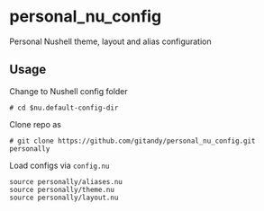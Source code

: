 personal_nu_config
================

Personal Nushell theme, layout and alias configuration


Usage
-----

Change to Nushell config folder 

    # cd $nu.default-config-dir


Clone repo as 

    # git clone https://github.com/gitandy/personal_nu_config.git personally


Load configs via `config.nu`

    source personally/aliases.nu
    source personally/theme.nu
    source personally/layout.nu
